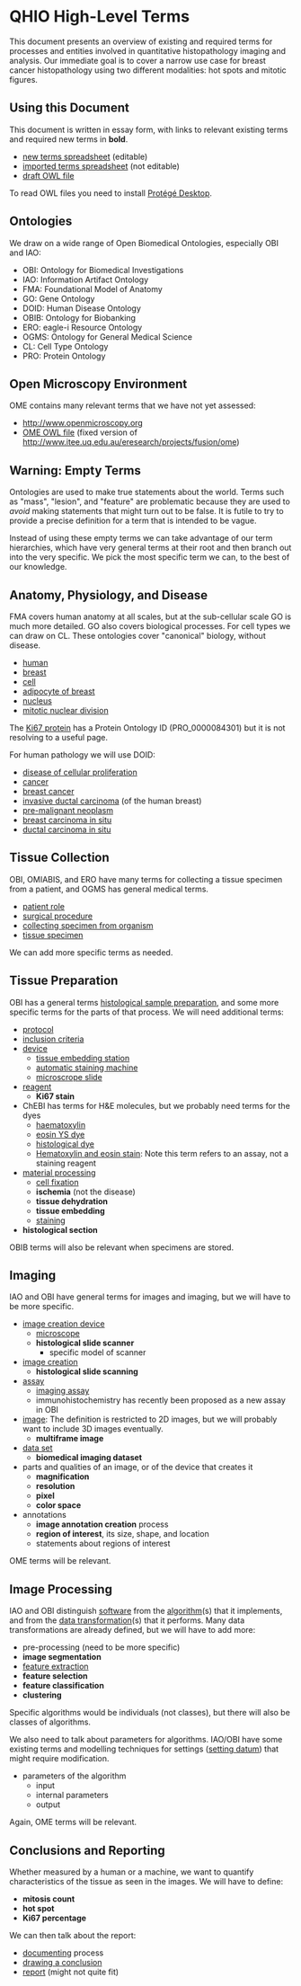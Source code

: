 # QHIO High-Level Terms

This document presents an overview of existing and required terms for processes and entities involved in quantitative histopathology imaging and analysis. Our immediate goal is to cover a narrow use case for breast cancer histopathology using two different modalities: hot spots and mitotic figures.


## Using this Document

This document is written in essay form, with links to relevant existing terms and required new terms in <b>bold</b>.

- [new terms spreadsheet]() (editable)
- [imported terms spreadsheet]() (not editable)
- [draft OWL file](qhio.owl)

To read OWL files you need to install [Protégé Desktop](http://protege.stanford.edu/products.php#desktop-protege).


## Ontologies

We draw on a wide range of Open Biomedical Ontologies, especially OBI and IAO:

- OBI: Ontology for Biomedical Investigations
- IAO: Information Artifact Ontology
- FMA: Foundational Model of Anatomy
- GO: Gene Ontology
- DOID: Human Disease Ontology
- OBIB: Ontology for Biobanking
- ERO: eagle-i Resource Ontology
- OGMS: Ontology for General Medical Science
- CL: Cell Type Ontology
- PRO: Protein Ontology


## Open Microscopy Environment

OME contains many relevant terms that we have not yet assessed:

- <http://www.openmicroscopy.org>
- [OME OWL file](ome.owl) (fixed version of <http://www.itee.uq.edu.au/eresearch/projects/fusion/ome>)


## Warning: Empty Terms

Ontologies are used to make true statements about the world. Terms such as "mass", "lesion", and "feature" are problematic because they are used to *avoid* making statements that might turn out to be false. It is futile to try to provide a precise definition for a term that is intended to be vague.

Instead of using these empty terms we can take advantage of our term hierarchies, which have very general terms at their root and then branch out into the very specific. We pick the most specific term we can, to the best of our knowledge.


## Anatomy, Physiology, and Disease

FMA covers human anatomy at all scales, but at the sub-cellular scale GO is much more detailed. GO also covers biological processes. For cell types we can draw on CL. These ontologies cover "canonical" biology, without disease.

- [human](http://purl.obolibrary.org/obo/NCBITaxon_9606)
- [breast](http://purl.obolibrary.org/obo/FMA_9601)
- [cell](http://purl.obolibrary.org/obo/GO_0005623)
- [adipocyte of breast](http://purl.obolibrary.org/obo/CL_0002617)
- [nucleus]( http://purl.obolibrary.org/obo/GO_0005634)
- [mitotic nuclear division](http://purl.obolibrary.org/obo/GO_0007067)

The [Ki67 protein](http://www.uniprot.org/uniprot/P46013) has a Protein Ontology ID (PRO_0000084301) but it is not resolving to a useful page.

For human pathology we will use DOID:

- [disease of cellular proliferation](http://purl.obolibrary.org/obo/DOID_14566)
- [cancer](http://purl.obolibrary.org/obo/DOID_162)
- [breast cancer](http://purl.obolibrary.org/obo/DOID_1612)
- [invasive ductal carcinoma](http://purl.obolibrary.org/obo/DOID_3008) (of the human breast)
- [pre-malignant neoplasm](http://purl.obolibrary.org/obo/DOID_0060071)
- [breast carcinoma in situ](http://purl.obolibrary.org/obo/DOID_8791)
- [ductal carcinoma in situ](http://purl.obolibrary.org/obo/DOID_0060074)


## Tissue Collection

OBI, OMIABIS, and ERO have many terms for collecting a tissue specimen from a patient, and OGMS has general medical terms.

- [patient role](http://purl.obolibrary.org/obo/OBI_0000093)
- [surgical procedure](http://purl.obolibrary.org/obo/OMIABIS_0001041)
- [collecting specimen from organism](http://purl.obolibrary.org/obo/OBI_0600005)
- [tissue specimen](http://purl.obolibrary.org/obo/OBI_0001479)

We can add more specific terms as needed.


## Tissue Preparation

OBI has a general terms [histological sample preparation](http://purl.obolibrary.org/obo/OBI_0000341), and some more specific terms for the parts of that process. We will need additional terms:

- [protocol](http://purl.obolibrary.org/obo/OBI_0000272)
- [inclusion criteria](http://purl.obolibrary.org/obo/OBI_0500027)
- [device](http://purl.obolibrary.org/obo/OBI_0000968)
    - [tissue embedding station](http://purl.obolibrary.org/obo/OBI_0001107)
    - [automatic staining machine](http://purl.obolibrary.org/obo/OBI_0001063)
    - [microscrope slide](http://purl.obolibrary.org/obo/OBI_0400170)
- [reagent](http://purl.obolibrary.org/obo/OBI_0001879)
    - **Ki67 stain**
- ChEBI has terms for H&E molecules, but we probably need terms for the dyes
  - [haematoxylin](http://purl.obolibrary.org/obo/CHEBI_51686)
  - [eosin YS dye](http://purl.obolibrary.org/obo/CHEBI_52053)
  - [histological dye](http://purl.obolibrary.org/obo/CHEBI_77178)
  - [Hematoxylin and eosin stain](http://purl.obolibrary.org/obo/ERO_0001605): Note this term refers to an assay, not a staining reagent
- [material processing](http://purl.obolibrary.org/obo/OBI_0000094)
    - [cell fixation](http://purl.obolibrary.org/obo/OBI_0600021)
    - **ischemia** (not the disease)
    - **tissue dehydration**
    - **tissue embedding**
    - [staining](http://purl.obolibrary.org/obo/OBI_0302887)
- **histological section**

OBIB terms will also be relevant when specimens are stored.


## Imaging

IAO and OBI have general terms for images and imaging, but we will have to be more specific.

- [image creation device](http://purl.obolibrary.org/obo/OBI_0000398)
    - [microscope](http://purl.obolibrary.org/obo/OBI_0400169)
    - **histological slide scanner**
        - specific model of scanner
- [image creation](http://purl.obolibrary.org/obo/OBI_0001007)
    - **histological slide scanning**
- [assay](http://purl.obolibrary.org/obo/OBI_0000070)
    - [imaging assay](http://purl.obolibrary.org/obo/OBI_0000185)
    - immunohistochemistry has recently been proposed as a new assay in OBI
- [image](http://purl.obolibrary.org/obo/IAO_0000101): The definition is restricted to 2D images, but we will probably want to include 3D images eventually.
    - **multiframe image**
- [data set](http://purl.obolibrary.org/obo/IAO_0000100)
    - **biomedical imaging dataset**
- parts and qualities of an image, or of the device that creates it
    - **magnification**
    - **resolution**
    - **pixel**
    - **color space**
- annotations
    - **image annotation creation** process
    - **region of interest**, its size, shape, and location
    - statements about regions of interest

OME terms will be relevant.


## Image Processing


IAO and OBI distinguish [software](http://purl.obolibrary.org/obo/IAO_0000010) from the [algorithm](http://purl.obolibrary.org/obo/IAO_0000064)(s) that it implements, and from the [data transformation](http://purl.obolibrary.org/obo/OBI_0200000)(s) that it performs. Many data transformations are already defined, but we will have to add more:

- pre-processing (need to be more specific)
- **image segmentation**
- [feature extraction](http://purl.obolibrary.org/obo/OBI_0001028)
- **feature selection**
- **feature classification**
- **clustering**

Specific algorithms would be individuals (not classes), but there will also be classes of algorithms.

We also need to talk about parameters for algorithms. IAO/OBI have some existing terms and modelling techniques for settings ([setting datum](http://purl.obolibrary.org/obo/IAO_0000140)) that might require modification.

- parameters of the algorithm
  - input
  - internal parameters
  - output

Again, OME terms will be relevant.


## Conclusions and Reporting

Whether measured by a human or a machine, we want to quantify characteristics of the tissue as seen in the images. We will have to define:

- **mitosis count**
- **hot spot**
- **Ki67 percentage**

We can then talk about the report:

- [documenting](http://purl.obolibrary.org/obo/IAO_0000572) process
- [drawing a conclusion](http://purl.obolibrary.org/obo/OBI_0001834)
- [report](http://purl.obolibrary.org/obo/IAO_0000088) (might not quite fit)

